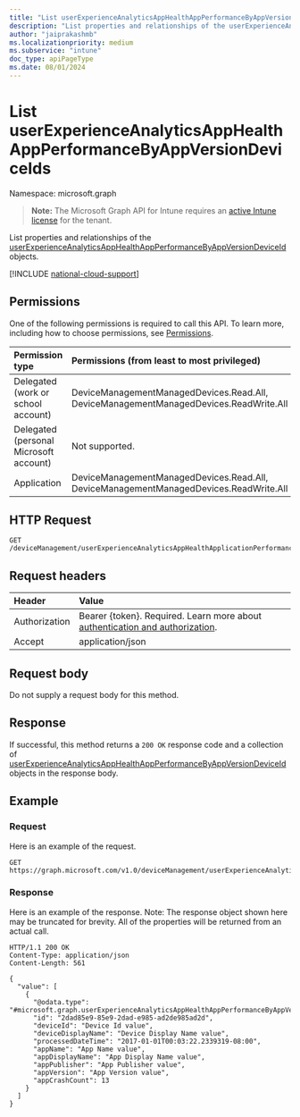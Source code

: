 ```yaml
---
title: "List userExperienceAnalyticsAppHealthAppPerformanceByAppVersionDeviceIds"
description: "List properties and relationships of the userExperienceAnalyticsAppHealthAppPerformanceByAppVersionDeviceId objects."
author: "jaiprakashmb"
ms.localizationpriority: medium
ms.subservice: "intune"
doc_type: apiPageType
ms.date: 08/01/2024
---
```


# List userExperienceAnalyticsAppHealthAppPerformanceByAppVersionDeviceIds

Namespace: microsoft.graph

> **Note:** The Microsoft Graph API for Intune requires an [active Intune license](https://go.microsoft.com/fwlink/?linkid=839381) for the tenant.

List properties and relationships of the [userExperienceAnalyticsAppHealthAppPerformanceByAppVersionDeviceId](../resources/intune-devices-userexperienceanalyticsapphealthappperformancebyappversiondeviceid.md) objects.

[!INCLUDE [national-cloud-support](../../includes/all-clouds.md)]

## Permissions
One of the following permissions is required to call this API. To learn more, including how to choose permissions, see [Permissions](/graph/permissions-reference).

|Permission type|Permissions (from least to most privileged)|
|:---|:---|
|Delegated (work or school account)|DeviceManagementManagedDevices.Read.All, DeviceManagementManagedDevices.ReadWrite.All|
|Delegated (personal Microsoft account)|Not supported.|
|Application|DeviceManagementManagedDevices.Read.All, DeviceManagementManagedDevices.ReadWrite.All|

## HTTP Request
<!-- {
  "blockType": "ignored"
}
-->
``` http
GET /deviceManagement/userExperienceAnalyticsAppHealthApplicationPerformanceByAppVersionDeviceId
```

## Request headers
|Header|Value|
|:---|:---|
|Authorization|Bearer {token}. Required. Learn more about [authentication and authorization](/graph/auth/auth-concepts).|
|Accept|application/json|

## Request body
Do not supply a request body for this method.

## Response
If successful, this method returns a `200 OK` response code and a collection of [userExperienceAnalyticsAppHealthAppPerformanceByAppVersionDeviceId](../resources/intune-devices-userexperienceanalyticsapphealthappperformancebyappversiondeviceid.md) objects in the response body.

## Example

### Request
Here is an example of the request.
``` http
GET https://graph.microsoft.com/v1.0/deviceManagement/userExperienceAnalyticsAppHealthApplicationPerformanceByAppVersionDeviceId
```

### Response
Here is an example of the response. Note: The response object shown here may be truncated for brevity. All of the properties will be returned from an actual call.
``` http
HTTP/1.1 200 OK
Content-Type: application/json
Content-Length: 561

{
  "value": [
    {
      "@odata.type": "#microsoft.graph.userExperienceAnalyticsAppHealthAppPerformanceByAppVersionDeviceId",
      "id": "2dad85e9-85e9-2dad-e985-ad2de985ad2d",
      "deviceId": "Device Id value",
      "deviceDisplayName": "Device Display Name value",
      "processedDateTime": "2017-01-01T00:03:22.2339319-08:00",
      "appName": "App Name value",
      "appDisplayName": "App Display Name value",
      "appPublisher": "App Publisher value",
      "appVersion": "App Version value",
      "appCrashCount": 13
    }
  ]
}
```
